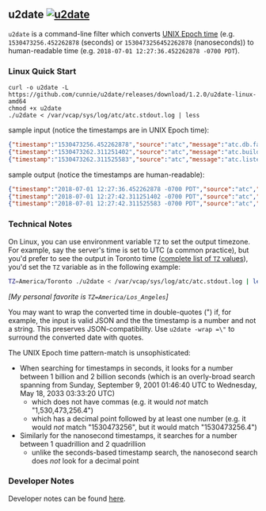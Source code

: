 ## u2date [![u2date](https://ci.nono.io/api/v1/pipelines/u2date/jobs/integration/badge)](https://ci.nono.io/teams/main/pipelines/u2date)

`u2date` is a command-line filter which converts [UNIX Epoch
time](https://en.wikipedia.org/wiki/Unix_time) (e.g. `1530473256.452262878`
(seconds) or `1530473256452262878` (nanoseconds)) to human-readable time (e.g.
`2018-07-01 12:27:36.452262878 -0700 PDT`).

### Linux Quick Start

```shell
curl -o u2date -L https://github.com/cunnie/u2date/releases/download/1.2.0/u2date-linux-amd64
chmod +x u2date
./u2date < /var/vcap/sys/log/atc/atc.stdout.log | less
```

sample input (notice the timestamps are in UNIX Epoch time):
```json
{"timestamp":"1530473256.452262878","source":"atc","message":"atc.db.failed-to-open-db-retrying","log_level":2,"data":{"error":"dial tcp 10.128.0.4:5432: connect: connection refused","session":"3"}}
{"timestamp":"1530473262.311251402","source":"atc","message":"atc.build-tracker.track.start","log_level":0,"data":{"session":"34.1"}}
{"timestamp":"1530473262.311525583","source":"atc","message":"atc.listening","log_level":1,"data":{"debug":"127.0.0.1:8079","http":"0.0.0.0:8080","https":"0.0.0.0:443"}}
```

sample output (notice the timestamps are human-readable):
```json
{"timestamp":"2018-07-01 12:27:36.452262878 -0700 PDT","source":"atc","message":"atc.db.failed-to-open-db-retrying","log_level":2,"data":{"error":"dial tcp 10.128.0.4:5432: connect: connection refused","session":"3"}}
{"timestamp":"2018-07-01 12:27:42.311251402 -0700 PDT","source":"atc","message":"atc.build-tracker.track.start","log_level":0,"data":{"session":"34.1"}}
{"timestamp":"2018-07-01 12:27:42.311525583 -0700 PDT","source":"atc","message":"atc.listening","log_level":1,"data":{"debug":"127.0.0.1:8079","http":"0.0.0.0:8080","https":"0.0.0.0:443"}}
```

### Technical Notes

On Linux, you can use environment variable `TZ` to set the output timezone.
For example, say the server's time is set to UTC (a common practice), but you'd
prefer to see the output in Toronto time ([complete list of `TZ`
values](https://en.wikipedia.org/wiki/List_of_tz_database_time_zones)), you'd
set the `TZ` variable as in the following example:

```bash
TZ=America/Toronto ./u2date < /var/vcap/sys/log/atc/atc.stdout.log | less
```

*[My personal favorite is `TZ=America/Los_Angeles`]*

You may want to wrap the converted time in double-quotes (") if, for example,
the input is valid JSON and the the timestamp is a number and not a string. This
preserves JSON-compatibility. Use `u2date -wrap =\"` to surround the converted
date with quotes.

The UNIX Epoch time pattern-match is unsophisticated:

- When searching for timestamps in seconds, it looks for a number between 1
  billion and 2 billion seconds (which is an
  overly-broad search spanning from Sunday, September 9, 2001 01:46:40 UTC to
  Wednesday, May 18, 2033 03:33:20 UTC)
  - which does not have commas (e.g. it would _not_ match "1,530,473,256.4")
  - which has a decimal point followed by at least one number (e.g. it would
    _not_ match "1530473256", but it would match "1530473256.4")
- Similarly for the nanosecond timestamps, it searches for a number between 1
  quadrillion and 2 quadrillion
  - unlike the seconds-based timestamp search, the nanosecond search does _not_ look for
    a decimal point

### Developer Notes

Developer notes can be found [here](docs/DEVELOPER.md).
